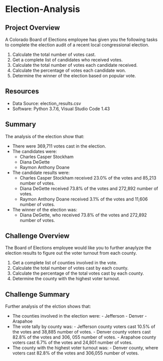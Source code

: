 # Election-Analysis

## Project Overview
A Colorado Board of Elections employee has given you the following tasks to complete the election audit of a recent local congressional election.

1. Calculate the total number of votes cast.
2. Get a complete list of candidates who received votes.
3. Calculate the total number of votes each candidate received.
4. Calculate the percentage of votes each candidate won.
5. Determine the winner of the election based on popular vote.

## Resources
- Data Source: election_results.csv
- Software: Python 3.7.6, Visual Studio Code 1.43

## Summary
The analysis of the election show that:
- There were 369,711 votes cast in the election.
- The candidates were:
    - Charles Casper Stockham
    - Diana DeGette
    - Raymon Anthony Doane
 - The candidate results were:
    - Charles Casper Stockham received 23.0% of the votes and 85,213 number of votes.
    - Diana DeGette received 73.8% of the votes and 272,892 number of votes.
    - Raymon Anthony Doane received 3.1% of the votes and 11,606 number of votes.
 - The winner of the election was:
    - Diana DeGette, who received 73.8% of the votes and 272,892 number of votes.

## Challenge Overview
The Board of Elections employee would like you to further anaylyze the election results to figure out the voter turnout from each county.

1. Get a complete list of counties involved in the vote.
2. Calculate the total number of votes cast by each county.
3. Calculate the percentage of the total votes cast by each county.
4. Determine the county with the highest voter turnout.

## Challenge Summary
Further analysis of the elction shows that:
- The counties involved in the election were:
      - Jefferson
      - Denver
      - Arapahoe
- The vote tally by county was:
      - Jefferson county voters cast 10.5% of the votes and 38,885 number of votes.
      - Denver county voters cast 82.8% of the votes and 306, 055 number of votes.
      - Arapahoe county voters cast 6.7% of the votes and 24,801 number of votes.
- The county with the highest voter turnout was:
      - Denver county, where voters cast 82.8% of the votes and 306,055 number of votes.
